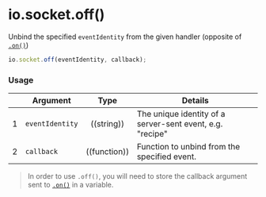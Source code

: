# io.socket.off()

Unbind the specified `eventIdentity` from the given handler (opposite of [`.on()`](http://sailsjs.org/documentation/reference/web-sockets/socket-client/io-socket-on))

```js
io.socket.off(eventIdentity, callback);
```


### Usage


|   | Argument   | Type         | Details |
|---|------------|:------------:|---------|
| 1 | `eventIdentity`      | ((string))   | The unique identity of a server-sent event, e.g. "recipe"
| 2 | `callback` | ((function)) | Function to unbind from the specified event.

> In order to use `.off()`, you will need to store the callback argument sent to [`.on()`](http://sailsjs.org/documentation/reference/web-sockets/socket-client/io-socket-on) in a variable.

<docmeta name="displayName" value="io.socket.off()">
